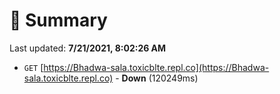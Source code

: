 # 📖 Summary
Last updated: **7/21/2021, 8:02:26 AM**

- `GET` [https://Bhadwa-sala.toxicblte.repl.co](https://Bhadwa-sala.toxicblte.repl.co) - **Down** (120249ms)
